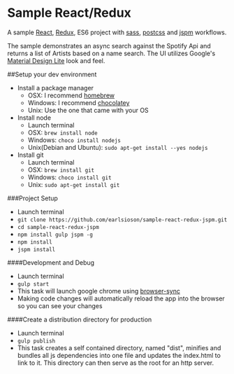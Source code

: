# Sample React/Redux
A sample [React](http://facebook.github.io/react/), [Redux](http://rackt.github.io/redux/), ES6 project with [sass](http://sass-lang.com/), [postcss](https://github.com/postcss/postcss) and [jspm](https://github.com/jspm/jspm-cli) workflows.

The sample demonstrates an async search against the Spotify Api and returns a list of Artists based on a name search. The UI utilizes Google's [Material Design Lite](http://www.getmdl.io/index.html) look and feel.

##Setup your dev environment

- Install a package manager
    - OSX: I recommend [homebrew](http://brew.sh)
    - Windows: I recommend [chocolatey](https://chocolatey.org)
    - Unix: Use the one that came with your OS
- Install node
    - Launch terminal
    - OSX: ```brew install node```
    - Windows: ```choco install nodejs```
    - Unix(Debian and Ubuntu): ```sudo apt-get install --yes nodejs```
- Install git
    - Launch terminal
    - OSX: ```brew install git```
    - Windows: ```choco install git```
    - Unix: ```sudo apt-get install git```

###Project Setup

- Launch terminal
- ```git clone https://github.com/earlsioson/sample-react-redux-jspm.git```
- ```cd sample-react-redux-jspm```
- ```npm install gulp jspm -g```
- ```npm install```
- ```jspm install```

####Development and Debug
- Launch terminal
- ```gulp start```
- This task will launch google chrome using
    [browser-sync](http://www.browsersync.io/)
- Making code changes will automatically reload
    the app into the browser so you can see your changes

####Create a distribution directory for production
- Launch terminal
- ```gulp publish```
- This task creates a self contained
     directory, named "dist", minifies and bundles all js dependencies into one file and updates the index.html to link to it. This directory can then serve as the root for an http server.
